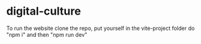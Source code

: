 # digital-culture

To run the website clone the repo, put yourself in the vite-project folder do "npm i" and then "npm run dev"
